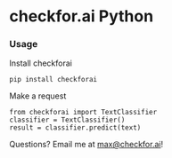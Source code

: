 # checkfor.ai Python

### Usage
Install checkforai
```
pip install checkforai
```

Make a request
```
from checkforai import TextClassifier
classifier = TextClassifier()
result = classifier.predict(text)
```

Questions? Email me at max@checkfor.ai!

